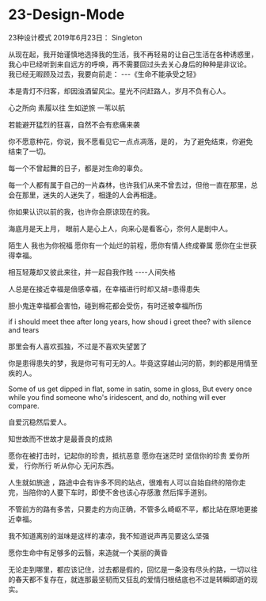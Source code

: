 # 23-Design-Mode
23种设计模式
2019年6月23日：  Singleton

从现在起，我开始谨慎地选择我的生活，我不再轻易的让自己生活在各种诱惑里，我心中已经听到来自远方的呼唤，再不需要回过头去关心身后的种种是非议论。
我已经无暇顾及过去，我要向前走：  ---《生命不能承受之轻》

本是青灯不归客，却因浊酒留风尘。星光不问赶路人，岁月不负有心人。

心之所向 素履以往 生如逆旅 一苇以航

若能避开猛烈的狂喜，自然不会有悲痛来袭

你不愿意种花，你说，我不愿看见它一点点凋落，是的， 为了避免结束，你避免结束了一切。

每一个不曾起舞的日子，都是对生命的辜负。

每一个人都有属于自己的一片森林，也许我们从来不曾去过，但他一直在那里，总会在那里，迷失的人迷失了，相逢的人会再相逢。

你如果认识以前的我，也许你会原谅现在的我。

海底月是天上月， 眼前人是心上人，向来心是看客心，奈何人是剧中人。

陌生人 我也为你祝福 愿你有一个灿烂的前程，愿你有情人终成眷属 愿你在尘世获得幸福。

相互轻蔑却又彼此来往，并一起自我作贱 ----人间失格

人总是在接近幸福是倍感幸福，在幸福进行时却又胡=患得患失

胆小鬼连幸福都会害怕，碰到棉花都会受伤，有时还被幸福所伤

if i should meet thee after long years, how shoud i greet thee? with silence and tears 

那里会有人喜欢孤独，不过是不喜欢失望罢了

你是患得患失的梦，我是你可有可无的人。毕竟这穿越山河的箭，刺的都是用情至疾的人。

Some of us get dipped in flat, some in satin, some in gloss, But every once while you find someone who's iridescent, and 
do, nothing will ever compare.

自爱沉稳然后爱人。

知世故而不世故才是最善良的成熟

愿你在被打击时，记起你的珍贵，抵抗恶意 愿你在迷茫时 坚信你的珍贵 爱你所爱， 行你所行 听从你心 无问东西。

人生就如旅途 ，路途中会有许多不同的站点，很难有人可以自始自终的陪你走完，当陪你的人要下车时，即使不舍也该心存感激 然后挥手道别。

不管前方的路有多苦，只要走的方向正确，不管多么崎岖不平，都比站在原地更接近幸福。

我不知道离别的滋味是这样的凄凉，我不知道说声再见要这么坚强

愿你生命中有足够多的云翳，来造就一个美丽的黄昏

无论走到哪里，都应该记住，过去都是假的，回忆是一条没有尽头的路，一切以往的春天都不复存在，就连那最坚韧而又狂乱的爱情归根结底也不过是转瞬即逝的现实。